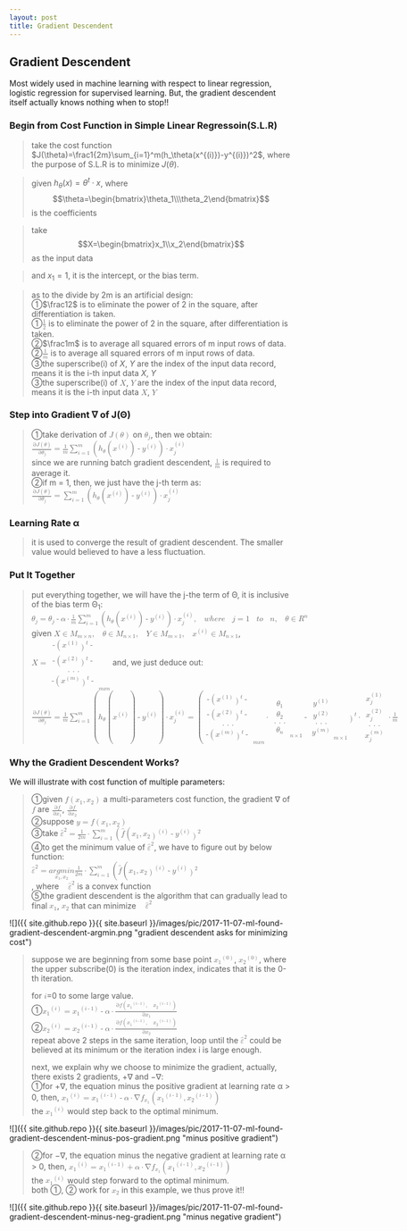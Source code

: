```yaml
---
layout: post
title: Gradient Descendent
---
```


## Gradient Descendent
<p class="message">
Most widely used in machine learning with respect to linear regression, logistic regression for supervised learning.  But, the gradient descendent itself actually knows nothing when to stop!!    
</p>

### Begin from Cost Function in Simple Linear Regressoin(S.L.R)
>take the cost function $J(\theta)=\frac1{2m}\sum_{i=1}^m(h_\theta(x^{(i)})-y^{(i)})^2$, where the purpose of S.L.R is to minimize $J(\theta)$.  
<!-- >take the cost function <math xmlns="http://www.w3.org/1998/Math/MathML"><mi>J</mi><mo>(</mo><mi>&#x3B8;</mi><mo>)</mo><mo>=</mo><mfrac><mstyle displaystyle="true"><mn>1</mn></mstyle><mstyle displaystyle="true"><mi>2m</mi></mstyle></mfrac><munderover><mo>&#x2211;</mo><mrow><mi>i</mi><mo>=</mo><mn>1</mn></mrow><mi>m</mi></munderover><mo>(</mo><msub><mi>h</mi><mi>&#x3B8;</mi></msub><mo>(</mo><msup><mi>x</mi><mrow><mo>(</mo><mi>i</mi><mo>)</mo></mrow></msup><mo>)</mo><mo>-</mo><msup><mi>y</mi><mrow><mo>(</mo><mi>i</mi><mo>)</mo></mrow></msup><msup><mo>)</mo><mn>2</mn></msup></math>, where the purpose of S.L.R is to minimize <math xmlns="http://www.w3.org/1998/Math/MathML"><mi>J</mi><mo>(</mo><mi>&#x3B8;</mi><mo>)</mo></math>.   -->
<!-- why LaTex matrix should be $$...$$, to be conti -->
>given $h_\theta(x)=\theta^t\cdot x$, where $$\theta=\begin{bmatrix}\theta_1\\\theta_2\end{bmatrix}$$ is the coefficients  
<!-- >given <math xmlns="http://www.w3.org/1998/Math/MathML"><msub><mi>h</mi><mi>&#x3B8;</mi></msub><mo>(</mo><mi>x</mi><mo>)</mo><mo>=</mo><msup><mi>&#x3B8;</mi><mi>t</mi></msup><mo>&#xB7;</mo><mi>x</mi></math>, where <math xmlns="http://www.w3.org/1998/Math/MathML"><mi>&#x3B8;</mi><mo>=</mo><mfenced open="[" close="]"><mtable><mtr><mtd><msub><mi>&#x3B8;</mi><mn>1</mn></msub></mtd></mtr><mtr><mtd><mi>&#x3B8;</mi><mn>2</mn></mtd></mtr></mtable></mfenced></math> is the coefficients,   -->
>take $$X=\begin{bmatrix}x_1\\x_2\end{bmatrix}$$ as the input data  
<!-- >take <math xmlns="http://www.w3.org/1998/Math/MathML"><mi>X</mi><mo>=</mo><mfenced open="[" close="]"><mtable><mtr><mtd><msub><mi>x</mi><mn>1</mn></msub></mtd></mtr><mtr><mtd><mi>x</mi><mn>2</mn></mtd></mtr></mtable></mfenced></math> as the input data   -->
>and $x_1=1$, it is the intercept, or the bias term.  
<!-- >and <math xmlns="http://www.w3.org/1998/Math/MathML"><msub><mi>x</mi><mn>1</mn></msub><mo>=</mo><mn>1</mn></math>, it is the intercept, or the bias term.   -->
>as to the divide by 2m is an artificial design:  
>&#10112;$\frac12$ is to eliminate the power of 2 in the square, after differentiation is taken.  
>&#10112;<math xmlns="http://www.w3.org/1998/Math/MathML"><mfrac><mn>1</mn><mn>2</mn></mfrac></math> is to eliminate the power of 2 in the square, after differentiation is taken.  
>&#10113;$\frac1m$ is to average all squared errors of m input rows of data.  
>&#10113;<math xmlns="http://www.w3.org/1998/Math/MathML"><mfrac><mn>1</mn><mi>m</mi></mfrac></math> is to average all squared errors of m input rows of data.  
>&#10114;the superscribe(i) of $X$, $Y$ are the index of the input data record, means it is the i-th input data $X$, $Y$  
>&#10114;the superscribe(i) of <math xmlns="http://www.w3.org/1998/Math/MathML"><mi>X</mi></math>, <math xmlns="http://www.w3.org/1998/Math/MathML"><mi>Y</mi></math> are the index of the input data record, means it is the i-th input data <math xmlns="http://www.w3.org/1998/Math/MathML"><mi>X</mi></math>, <math xmlns="http://www.w3.org/1998/Math/MathML"><mi>Y</mi></math>  

### Step into Gradient &nabla; of J(&Theta;)
>&#10112;take derivation of <math xmlns="http://www.w3.org/1998/Math/MathML"><mi>J</mi><mo>(</mo><mi>&#x3B8;</mi><mo>)</mo></math> on <math xmlns="http://www.w3.org/1998/Math/MathML"><msub><mi>&#x3B8;</mi><mi>j</mi></msub></math>, then we obtain:  
><math xmlns="http://www.w3.org/1998/Math/MathML"><mfrac><mrow><mo>&#x2202;</mo><mi>J</mi><mo>(</mo><mi>&#x3B8;</mi><mo>)</mo></mrow><mrow><mo>&#x2202;</mo><msub><mi>&#x3B8;</mi><mi>j</mi></msub></mrow></mfrac><mo>=</mo><mfrac><mn>1</mn><mi>m</mi></mfrac><munderover><mo>&#x2211;</mo><mrow><mi>i</mi><mo>=</mo><mn>1</mn></mrow><mi>m</mi></munderover><mo>(</mo><msub><mi>h</mi><mi>&#x3B8;</mi></msub><mo>(</mo><msup><mi>x</mi><mrow><mo>(</mo><mi>i</mi><mo>)</mo></mrow></msup><mo>)</mo><mo>-</mo><msup><mi>y</mi><mrow><mo>(</mo><mi>i</mi><mo>)</mo></mrow></msup><mo>)</mo><mo>&#xB7;</mo><msubsup><mi>x</mi><mi>j</mi><mrow><mo>(</mo><mi>i</mi><mo>)</mo></mrow></msubsup></math>  
>since we are running batch gradient descendent, <math xmlns="http://www.w3.org/1998/Math/MathML"><mfrac><mn>1</mn><mi>m</mi></mfrac></math> is required to average it.  
>&#10113;if m = 1, then, we just have the j-th term as:  
><math xmlns="http://www.w3.org/1998/Math/MathML"><mfrac><mrow><mo>&#x2202;</mo><mi>J</mi><mo>(</mo><mi>&#x3B8;</mi><mo>)</mo></mrow><mrow><mo>&#x2202;</mo><msub><mi>&#x3B8;</mi><mi>j</mi></msub></mrow></mfrac><mo>=</mo><munderover><mo>&#x2211;</mo><mrow><mi>i</mi><mo>=</mo><mn>1</mn></mrow><mi>m</mi></munderover><mo>(</mo><msub><mi>h</mi><mi>&#x3B8;</mi></msub><mo>(</mo><msup><mi>x</mi><mrow><mo>(</mo><mi>i</mi><mo>)</mo></mrow></msup><mo>)</mo><mo>-</mo><msup><mi>y</mi><mrow><mo>(</mo><mi>i</mi><mo>)</mo></mrow></msup><mo>)</mo><mo>&#xB7;</mo><msubsup><mi>x</mi><mi>j</mi><mrow><mo>(</mo><mi>i</mi><mo>)</mo></mrow></msubsup></math>  

### Learning Rate &alpha;

>it is used to converge the result of gradient descendent.  The smaller value would believed to have a less fluctuation.

### Put It Together

>put everything together, we will have the j-the term of &Theta;, it is inclusive of the bias term &Theta;<sub>1</sub>:  
><math xmlns="http://www.w3.org/1998/Math/MathML"><msub><mi>&#x3B8;</mi><mi>j</mi></msub><mo>=</mo><msub><mi>&#x3B8;</mi><mi>j</mi></msub><mo>-</mo><mi>&#x3B1;</mi><mo>&#xB7;</mo><mfrac><mn>1</mn><mi>m</mi></mfrac><munderover><mo>&#x2211;</mo><mrow><mi>i</mi><mo>=</mo><mn>1</mn></mrow><mi>m</mi></munderover><mo>(</mo><msub><mi>h</mi><mi>&#x3B8;</mi></msub><mo>(</mo><msup><mi>x</mi><mrow><mo>(</mo><mi>i</mi><mo>)</mo></mrow></msup><mo>)</mo><mo>-</mo><msup><mi>y</mi><mrow><mo>(</mo><mi>i</mi><mo>)</mo></mrow></msup><mo>)</mo><mo>&#xB7;</mo><msubsup><mi>x</mi><mi>j</mi><mrow><mo>(</mo><mi>i</mi><mo>)</mo></mrow></msubsup><mo>,</mo><mo>&#xA0;</mo><mi>w</mi><mi>h</mi><mi>e</mi><mi>r</mi><mi>e</mi><mo>&#xA0;</mo><mi>j</mi><mo>=</mo><mn>1</mn><mo>&#xA0;</mo><mi>t</mi><mi>o</mi><mo>&#xA0;</mo><mi>n</mi><mo>,</mo><mo>&#xA0;</mo><mi>&#x3B8;</mi><mo>&#x2208;</mo><msup><mi>R</mi><mi>n</mi></msup></math>  
>given <math xmlns="http://www.w3.org/1998/Math/MathML"><mi>X</mi><mo>&#x2208;</mo><msub><mi>M</mi><mrow><mi>m</mi><mo>&#xD7;</mo><mi>n</mi></mrow></msub><mo>,</mo><mo>&#xA0;</mo><mi>&#x3B8;</mi><mo>&#x2208;</mo><msub><mi>M</mi><mrow><mi>n</mi><mo>&#xD7;</mo><mn>1</mn></mrow></msub><mo>,</mo><mo>&#xA0;</mo><mi>Y</mi><mo>&#x2208;</mo><msub><mi>M</mi><mrow><mi>m</mi><mo>&#xD7;</mo><mn>1</mn></mrow></msub><mo>,</mo><mo>&#xA0;</mo><msup><mi>x</mi><mrow><mo>(</mo><mi>i</mi><mo>)</mo></mrow></msup><mo>&#x2208;</mo><msub><mi>M</mi><mrow><mi>n</mi><mo>&#xD7;</mo><mn>1</mn></mrow></msub></math>,  
><math xmlns="http://www.w3.org/1998/Math/MathML"><mi>X</mi><mo>=</mo><msub><mfenced open="[" close="]"><mtable><mtr><mtd><mo>-</mo><mo>(</mo><msup><mi>x</mi><mrow><mo>(</mo><mn>1</mn><mo>)</mo></mrow></msup><msup><mo>)</mo><mi>t</mi></msup><mo>-</mo></mtd></mtr><mtr><mtd><mo>-</mo><mo>(</mo><msup><mi>x</mi><mrow><mo>(</mo><mn>2</mn><mo>)</mo></mrow></msup><msup><mo>)</mo><mi>t</mi></msup><mo>-</mo></mtd></mtr><mtr><mtd><mo>.</mo><mo>.</mo><mo>.</mo></mtd></mtr><mtr><mtd><mo>-</mo><mo>(</mo><msup><mi>x</mi><mrow><mo>(</mo><mi>m</mi><mo>)</mo></mrow></msup><msup><mo>)</mo><mi>t</mi></msup><mo>-</mo></mtd></mtr></mtable></mfenced><mrow><mi>m</mi><mi>x</mi><mi>n</mi></mrow></msub></math>
>and, we just deduce out:  
><math xmlns="http://www.w3.org/1998/Math/MathML"><mfrac><mrow><mo>&#x2202;</mo><mi>J</mi><mo>(</mo><mi>&#x3B8;</mi><mo>)</mo></mrow><mrow><mo>&#x2202;</mo><msub><mi>&#x3B8;</mi><mi>j</mi></msub></mrow></mfrac><mo>=</mo><mfrac><mn>1</mn><mi>m</mi></mfrac><munderover><mo>&#x2211;</mo><mrow><mi>i</mi><mo>=</mo><mn>1</mn></mrow><mi>m</mi></munderover><mo>(</mo><msub><mi>h</mi><mi>&#x3B8;</mi></msub><mo>(</mo><msup><mi>x</mi><mrow><mo>(</mo><mi>i</mi><mo>)</mo></mrow></msup><mo>)</mo><mo>-</mo><msup><mi>y</mi><mrow><mo>(</mo><mi>i</mi><mo>)</mo></mrow></msup><mo>)</mo><mo>&#xB7;</mo><msubsup><mi>x</mi><mi>j</mi><mrow><mo>(</mo><mi>i</mi><mo>)</mo></mrow></msubsup><mspace linebreak="newline"/><mo>=</mo><mo>(</mo><msub><mfenced open="[" close="]"><mtable><mtr><mtd><mo>-</mo><mo>(</mo><msup><mi>x</mi><mrow><mo>(</mo><mn>1</mn><mo>)</mo></mrow></msup><msup><mo>)</mo><mi>t</mi></msup><mo>-</mo></mtd></mtr><mtr><mtd><mo>-</mo><mo>(</mo><msup><mi>x</mi><mrow><mo>(</mo><mn>2</mn><mo>)</mo></mrow></msup><msup><mo>)</mo><mi>t</mi></msup><mo>-</mo></mtd></mtr><mtr><mtd><mo>.</mo><mo>.</mo><mo>.</mo></mtd></mtr><mtr><mtd><mo>-</mo><mo>(</mo><msup><mi>x</mi><mrow><mo>(</mo><mi>m</mi><mo>)</mo></mrow></msup><msup><mo>)</mo><mi>t</mi></msup><mo>-</mo></mtd></mtr></mtable></mfenced><mrow><mi>m</mi><mi>x</mi><mi>n</mi></mrow></msub><mo>&#xB7;</mo><msub><mfenced open="[" close="]"><mtable><mtr><mtd><msub><mi>&#x3B8;</mi><mn>1</mn></msub></mtd></mtr><mtr><mtd><msub><mi>&#x3B8;</mi><mn>2</mn></msub></mtd></mtr><mtr><mtd><mo>.</mo><mo>.</mo><mo>.</mo></mtd></mtr><mtr><mtd><msub><mi>&#x3B8;</mi><mi>n</mi></msub></mtd></mtr></mtable></mfenced><mrow><mi>n</mi><mo>&#xD7;</mo><mn>1</mn></mrow></msub><mo>-</mo><msub><mfenced open="[" close="]"><mtable><mtr><mtd><msup><mi>y</mi><mrow><mo>(</mo><mn>1</mn><mo>)</mo></mrow></msup></mtd></mtr><mtr><mtd><msup><mi>y</mi><mrow><mo>(</mo><mn>2</mn><mo>)</mo></mrow></msup></mtd></mtr><mtr><mtd><mo>.</mo><mo>.</mo><mo>.</mo></mtd></mtr><mtr><mtd><msup><mi>y</mi><mrow><mo>(</mo><mi>m</mi><mo>)</mo></mrow></msup></mtd></mtr></mtable></mfenced><mrow><mi>m</mi><mo>&#xD7;</mo><mn>1</mn></mrow></msub><msup><mo>)</mo><mi>t</mi></msup><mo>&#xB7;</mo><mfenced open="[" close="]"><mtable><mtr><mtd><msubsup><mi>x</mi><mi>j</mi><mrow><mo>(</mo><mn>1</mn><mo>)</mo></mrow></msubsup></mtd></mtr><mtr><mtd><msubsup><mi>x</mi><mi>j</mi><mrow><mo>(</mo><mn>2</mn><mo>)</mo></mrow></msubsup></mtd></mtr><mtr><mtd><mo>.</mo><mo>.</mo><mo>.</mo></mtd></mtr><mtr><mtd><msubsup><mi>x</mi><mi>j</mi><mrow><mo>(</mo><mi>m</mi><mo>)</mo></mrow></msubsup></mtd></mtr></mtable></mfenced><mo>&#xB7;</mo><mfrac><mn>1</mn><mi>m</mi></mfrac></math>

### Why the Gradient Descendent Works?
We will illustrate with cost function of multiple parameters:
>&#10112;given <math xmlns="http://www.w3.org/1998/Math/MathML"><mi>f</mi><mo>(</mo><msub><mi>x</mi><mn>1</mn></msub><mo>,</mo><msub><mi>x</mi><mn>2</mn></msub><mo>)</mo></math> a multi-parameters cost function, the gradient &nabla; of <math xmlns="http://www.w3.org/1998/Math/MathML"><mi>f</mi></math> are <math xmlns="http://www.w3.org/1998/Math/MathML"><mfrac><mrow><mo>&#x2202;</mo><mi>f</mi></mrow><mrow><mo>&#x2202;</mo><msub><mi>x</mi><mn>1</mn></msub></mrow></mfrac></math>, <math xmlns="http://www.w3.org/1998/Math/MathML"><mfrac><mstyle displaystyle="true"><mo>&#x2202;</mo><mi>f</mi></mstyle><mstyle displaystyle="true"><mo>&#x2202;</mo><msub><mi>x</mi><mn>2</mn></msub></mstyle></mfrac></math>  
>&#10113;suppose <math xmlns="http://www.w3.org/1998/Math/MathML"><mi>y</mi><mo>=</mo><mi>f</mi><mo>(</mo><msub><mi>x</mi><mn>1</mn></msub><mo>,</mo><msub><mi>x</mi><mn>2</mn></msub><mo>)</mo></math>  
>&#10114;take <math xmlns="http://www.w3.org/1998/Math/MathML"><msup><mover><mi>&#x3B5;</mi><mo>^</mo></mover><mn>2</mn></msup><mo>=</mo><mfrac><mn>1</mn><mrow><mn>2</mn><mi>m</mi></mrow></mfrac><mo>&#xB7;</mo><munderover><mo>&#x2211;</mo><mrow><mi>i</mi><mo>=</mo><mn>1</mn></mrow><mi>m</mi></munderover><mo>(</mo><mover><mi>f</mi><mo>^</mo></mover><mo>(</mo><msub><mi>x</mi><mn>1</mn></msub><mo>,</mo><msub><mi>x</mi><mn>2</mn></msub><msup><mo>)</mo><mrow><mo>(</mo><mi>i</mi><mo>)</mo></mrow></msup><mo>-</mo><msup><mi>y</mi><mrow><mo>(</mo><mi>i</mi><mo>)</mo></mrow></msup><msup><mo>)</mo><mn>2</mn></msup></math>  
>&#10115;to get the minimum value of <math xmlns="http://www.w3.org/1998/Math/MathML"><msup><mover><mi>&#x3B5;</mi><mo>^</mo></mover><mn>2</mn></msup></math>, we have to figure out by below function:  
><math xmlns="http://www.w3.org/1998/Math/MathML"><msup><mover><mi>&#x3B5;</mi><mo>^</mo></mover><mn>2</mn></msup><mo>=</mo><munder><mrow><mi>a</mi><mi>r</mi><mi>g</mi><mi>m</mi><mi>i</mi><mi>n</mi></mrow><mrow><msub><mi>x</mi><mn>1</mn></msub><mo>,</mo><msub><mi>x</mi><mn>2</mn></msub></mrow></munder><mfrac><mn>1</mn><mrow><mn>2</mn><mi>m</mi></mrow></mfrac><mo>&#xB7;</mo><munderover><mo>&#x2211;</mo><mrow><mi>i</mi><mo>=</mo><mn>1</mn></mrow><mi>m</mi></munderover><mo>(</mo><mover><mi>f</mi><mo>^</mo></mover><mo>(</mo><msub><mi>x</mi><mn>1</mn></msub><mo>,</mo><msub><mi>x</mi><mn>2</mn></msub><msup><mo>)</mo><mrow><mo>(</mo><mi>i</mi><mo>)</mo></mrow></msup><mo>-</mo><msup><mi>y</mi><mrow><mo>(</mo><mi>i</mi><mo>)</mo></mrow></msup><msup><mo>)</mo><mn>2</mn></msup></math>  
>, where <math xmlns="http://www.w3.org/1998/Math/MathML"><mo>&#xA0;</mo><msup><mover><mi>&#x3B5;</mi><mo>^</mo></mover><mn>2</mn></msup></math> is a convex function  
>&#10116;the gradient descendent is the algorithm that can gradually lead to final <math xmlns="http://www.w3.org/1998/Math/MathML"><msub><mi>x</mi><mn>1</mn></msub></math>, <math xmlns="http://www.w3.org/1998/Math/MathML"><msub><mi>x</mi><mn>2</mn></msub></math> that can minimize <math xmlns="http://www.w3.org/1998/Math/MathML"><mo>&#xA0;</mo><msup><mover><mi>&#x3B5;</mi><mo>^</mo></mover><mn>2</mn></msup></math>  

![]({{ site.github.repo }}{{ site.baseurl }}/images/pic/2017-11-07-ml-found-gradient-descendent-argmin.png "gradient descendent asks for minimizing cost")

>suppose we are beginning from some base point <math xmlns="http://www.w3.org/1998/Math/MathML"><msup><msub><mi>x</mi><mn>1</mn></msub><mrow><mo>(</mo><mn>0</mn><mo>)</mo></mrow></msup></math>, <math xmlns="http://www.w3.org/1998/Math/MathML"><msup><msub><mi>x</mi><mn>2</mn></msub><mrow><mo>(</mo><mn>0</mn><mo>)</mo></mrow></msup></math>, where the upper subscribe(0) is the iteration index, indicates that it is the 0-th iteration.  
>
>for <math xmlns="http://www.w3.org/1998/Math/MathML"><mi>i</mi></math>=0 to some large value.    
>&#10112;<math xmlns="http://www.w3.org/1998/Math/MathML"><msup><msub><mi>x</mi><mn>1</mn></msub><mrow><mo>(</mo><mi>i</mi><mo>)</mo></mrow></msup><mo>=</mo><msup><msub><mi>x</mi><mn>1</mn></msub><mrow><mo>(</mo><mi>i</mi><mo>-</mo><mn>1</mn><mo>)</mo></mrow></msup><mo>-</mo><mi>&#x3B1;</mi><mo>&#xB7;</mo><mfrac><mrow><mo>&#x2202;</mo><mrow><mi>f</mi><mo>(</mo><msup><msub><mi>x</mi><mn>1</mn></msub><mrow><mo>(</mo><mi>i</mi><mo>-</mo><mn>1</mn><mo>)</mo></mrow></msup><mo>,</mo><mo>&#xA0;</mo><msup><msub><mi>x</mi><mn>2</mn></msub><mrow><mo>(</mo><mi>i</mi><mo>-</mo><mn>1</mn><mo>)</mo></mrow></msup><mo>)</mo></mrow></mrow><mrow><mo>&#x2202;</mo><msub><mi>x</mi><mn>1</mn></msub></mrow></mfrac></math>  
>&#10113;<math xmlns="http://www.w3.org/1998/Math/MathML"><msup><msub><mi>x</mi><mn>2</mn></msub><mrow><mo>(</mo><mi>i</mi><mo>)</mo></mrow></msup><mo>=</mo><msup><msub><mi>x</mi><mn>2</mn></msub><mrow><mo>(</mo><mi>i</mi><mo>-</mo><mn>1</mn><mo>)</mo></mrow></msup><mo>-</mo><mi>&#x3B1;</mi><mo>&#xB7;</mo><mfrac><mrow><mo>&#x2202;</mo><mrow><mi>f</mi><mo>(</mo><msup><msub><mi>x</mi><mn>1</mn></msub><mrow><mo>(</mo><mi>i</mi><mo>-</mo><mn>1</mn><mo>)</mo></mrow></msup><mo>,</mo><mo>&#xA0;</mo><msup><msub><mi>x</mi><mn>2</mn></msub><mrow><mo>(</mo><mi>i</mi><mo>-</mo><mn>1</mn><mo>)</mo></mrow></msup><mo>)</mo></mrow></mrow><mrow><mo>&#x2202;</mo><msub><mi>x</mi><mn>2</mn></msub></mrow></mfrac></math>  
>repeat above 2 steps in the same iteration, loop until the <math xmlns="http://www.w3.org/1998/Math/MathML"><msup><mover><mi>&#x3B5;</mi><mo>^</mo></mover><mn>2</mn></msup></math> could be believed at its minimum or the iteration index i is large enough.  
>
>next, we explain why we choose to minimize the gradient, actually, there exists 2 gradients, +&nabla; and −&nabla;:  
>&#10112;for +&nabla;, the equation minus the positive gradient at learning rate &alpha; > 0, then, <math xmlns="http://www.w3.org/1998/Math/MathML"><msup><msub><mi>x</mi><mn>1</mn></msub><mrow><mo>(</mo><mi>i</mi><mo>)</mo></mrow></msup><mo>=</mo><msup><msub><mi>x</mi><mn>1</mn></msub><mrow><mo>(</mo><mi>i</mi><mo>-</mo><mn>1</mn><mo>)</mo></mrow></msup><mo>-</mo><mi>&#x3B1;</mi><mo>&#xB7;</mo><mo>&#x2207;</mo><msub><mi>f</mi><msub><mi>x</mi><mn>1</mn></msub></msub><mo>(</mo><msup><msub><mi>x</mi><mn>1</mn></msub><mrow><mo>(</mo><mi>i</mi><mo>-</mo><mn>1</mn><mo>)</mo></mrow></msup><mo>,</mo><msup><msub><mi>x</mi><mn>2</mn></msub><mrow><mo>(</mo><mi>i</mi><mo>-</mo><mn>1</mn><mo>)</mo></mrow></msup><mo>)</mo></math>  
>the <math xmlns="http://www.w3.org/1998/Math/MathML"><msup><msub><mi>x</mi><mn>1</mn></msub><mrow><mo>(</mo><mi>i</mi><mo>)</mo></mrow></msup></math> would step back to the optimal minimum.  

![]({{ site.github.repo }}{{ site.baseurl }}/images/pic/2017-11-07-ml-found-gradient-descendent-minus-pos-gradient.png "minus positive gradient")

>&#10113;for −&nabla;, the equation minus the negative gradient at learning rate &alpha; > 0, then, <math xmlns="http://www.w3.org/1998/Math/MathML"><msup><msub><mi>x</mi><mn>1</mn></msub><mrow><mo>(</mo><mi>i</mi><mo>)</mo></mrow></msup><mo>=</mo><msup><msub><mi>x</mi><mn>1</mn></msub><mrow><mo>(</mo><mi>i</mi><mo>-</mo><mn>1</mn><mo>)</mo></mrow></msup><mo>+</mo><mi>&#x3B1;</mi><mo>&#xB7;</mo><mo>&#x2207;</mo><msub><mi>f</mi><msub><mi>x</mi><mn>1</mn></msub></msub><mo>(</mo><msup><msub><mi>x</mi><mn>1</mn></msub><mrow><mo>(</mo><mi>i</mi><mo>-</mo><mn>1</mn><mo>)</mo></mrow></msup><mo>,</mo><msup><msub><mi>x</mi><mn>2</mn></msub><mrow><mo>(</mo><mi>i</mi><mo>-</mo><mn>1</mn><mo>)</mo></mrow></msup><mo>)</mo></math>  
>the <math xmlns="http://www.w3.org/1998/Math/MathML"><msup><msub><mi>x</mi><mn>1</mn></msub><mrow><mo>(</mo><mi>i</mi><mo>)</mo></mrow></msup></math> would step forward to the optimal minimum.  
>both &#10112;, &#10113; work for <math xmlns="http://www.w3.org/1998/Math/MathML"><msub><mi>x</mi><mn>2</mn></msub></math> in this example, we thus prove it!!  

![]({{ site.github.repo }}{{ site.baseurl }}/images/pic/2017-11-07-ml-found-gradient-descendent-minus-neg-gradient.png "minus negative gradient")